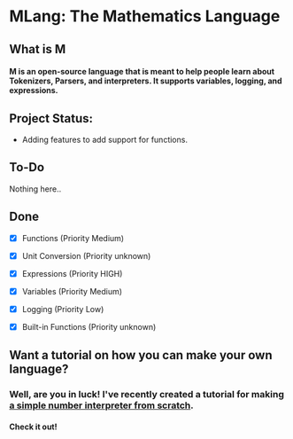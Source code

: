# MLang: The Mathematics Language

## What is M
#### M is an open-source language that is meant to help people learn about Tokenizers, Parsers, and interpreters. It supports variables, logging, and expressions.

## Project Status:
- Adding features to add support for functions.

## To-Do
Nothing here..

## Done
- [x] Functions (Priority Medium)
- [x] Unit Conversion (Priority unknown)
- [x] Expressions (Priority HIGH)
- [x] Variables (Priority Medium)
- [x] Logging (Priority Low)
- [x] Built-in Functions (Priority unknown)


## Want a tutorial on how you can make your own language?
### Well, are you in luck! I've recently created a tutorial for making [a simple number interpreter from scratch](https://number-interpreter-from-scratch.battledash2.repl.co).
#### Check it out!